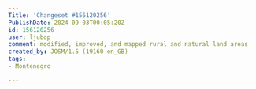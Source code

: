 ```yaml
---
Title: 'Changeset #156120256'
PublishDate: 2024-09-03T00:05:20Z
id: 156120256
user: ljubop
comment: modified, improved, and mapped rural and natural land areas
created_by: JOSM/1.5 (19160 en_GB)
tags:
- Montenegro

---
```

